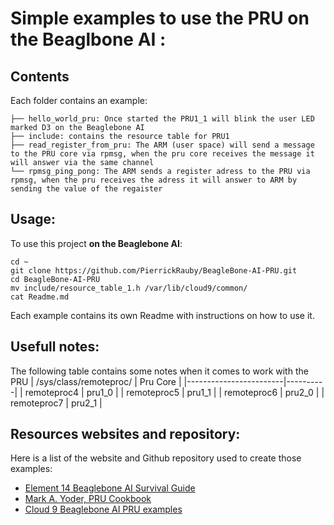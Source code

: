 # Simple examples to use the PRU on the Beaglbone AI :

## Contents

Each folder contains an example: 

```
├── hello_world_pru: Once started the PRU1_1 will blink the user LED marked D3 on the Beaglebone AI
├── include: contains the resource table for PRU1
├── read_register_from_pru: The ARM (user space) will send a message to the PRU core via rpmsg, when the pru core receives the message it will answer via the same channel
└── rpmsg_ping_pong: The ARM sends a register adress to the PRU via rpmsg, when the pru receives the adress it will answer to ARM by sending the value of the regaister
```

## Usage:

To use this project __on the Beaglebone AI__:
```
cd ~
git clone https://github.com/PierrickRauby/BeagleBone-AI-PRU.git
cd BeagleBone-AI-PRU
mv include/resource_table_1.h /var/lib/cloud9/common/
cat Readme.md

```
Each example contains its own Readme with instructions on how to use it. 

## Usefull notes:

The following table contains some notes when it comes to work with the PRU
| /sys/class/remoteproc/ | Pru Core |
|------------------------|----------|
| remoteproc4            | pru1_0   |
| remoteproc5            | pru1_1   |
| remoteproc6            | pru2_0   |
| remoteproc7            | pru2_1   |

## Resources websites and repository:
Here is a list of the website and Github repository used to create those examples:
- [Element 14 Beaglebone AI Survival Guide](https://www.element14.com/community/community/project14/visionthing/blog/2019/11/16/beagleboard-ai-brick-recovery-procedure#jive_content_id_analogInc)
- [Mark A. Yoder, PRU Cookbook](http://beagleboard.org/static/prucookbook/)
- [Cloud 9 Beaglebone AI PRU examples](https://github.com/beagleboard/cloud9-examples/tree/v2020.01/BeagleBone/AI/pru)

